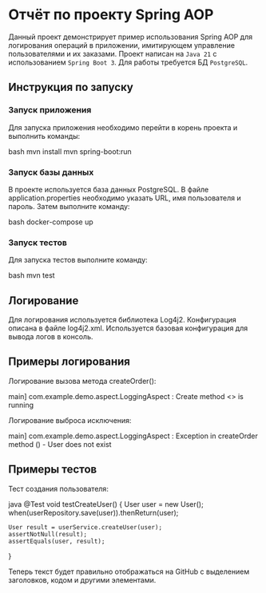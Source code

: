 # Отчёт по проекту Spring AOP

Данный проект демонстрирует пример использования Spring AOP для логирования операций в приложении, имитирующем управление пользователями и их заказами. 
Проект написан на `Java 21` с использованием `Spring Boot 3`. Для работы требуется БД `PostgreSQL`.

## Инструкция по запуску

### Запуск приложения

Для запуска приложения необходимо перейти в корень проекта и выполнить команды:

bash
mvn install
mvn spring-boot:run

### Запуск базы данных

В проекте используется база данных PostgreSQL. В файле application.properties необходимо указать URL, имя пользователя и пароль. Затем выполните команду:

bash
docker-compose up

### Запуск тестов

Для запуска тестов выполните команду:

bash
mvn test

## Логирование

Для логирования используется библиотека Log4j2. Конфигурация описана в файле log4j2.xml. Используется базовая конфигурация для вывода логов в консоль.

## Примеры логирования

Логирование вызова метода createOrder():


main] com.example.demo.aspect.LoggingAspect : Create method <<createOrder>> is running

Логирование выброса исключения:


main] com.example.demo.aspect.LoggingAspect : Exception in createOrder method () - User does not exist

## Примеры тестов

Тест создания пользователя:

java
@Test
void testCreateUser() {
    User user = new User();
    when(userRepository.save(user)).thenReturn(user);

    User result = userService.createUser(user);
    assertNotNull(result);
    assertEquals(user, result);
}


Теперь текст будет правильно отображаться на GitHub с выделением заголовков, кодом и другими элементами.
